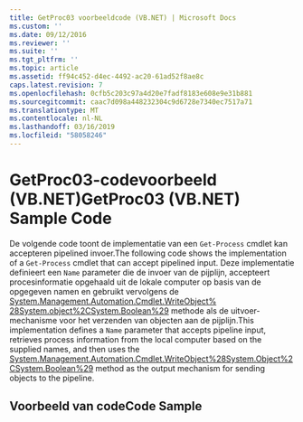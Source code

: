 ```yaml
---
title: GetProc03 voorbeeldcode (VB.NET) | Microsoft Docs
ms.custom: ''
ms.date: 09/12/2016
ms.reviewer: ''
ms.suite: ''
ms.tgt_pltfrm: ''
ms.topic: article
ms.assetid: ff94c452-d4ec-4492-ac20-61ad52f8ae8c
caps.latest.revision: 7
ms.openlocfilehash: 0cfb5c203c97a4d20e7fadf8183e608e9e31b881
ms.sourcegitcommit: caac7d098a448232304c9d6728e7340ec7517a71
ms.translationtype: MT
ms.contentlocale: nl-NL
ms.lasthandoff: 03/16/2019
ms.locfileid: "58058246"
---
```

# <a name="getproc03-vbnet-sample-code"></a><span data-ttu-id="9ad21-102">GetProc03-codevoorbeeld (VB.NET)</span><span class="sxs-lookup"><span data-stu-id="9ad21-102">GetProc03 (VB.NET) Sample Code</span></span>

<span data-ttu-id="9ad21-103">De volgende code toont de implementatie van een `Get-Process` cmdlet kan accepteren pipelined invoer.</span><span class="sxs-lookup"><span data-stu-id="9ad21-103">The following code shows the implementation of a `Get-Process` cmdlet that can accept pipelined input.</span></span> <span data-ttu-id="9ad21-104">Deze implementatie definieert een `Name` parameter die de invoer van de pijplijn, accepteert procesinformatie opgehaald uit de lokale computer op basis van de opgegeven namen en gebruikt vervolgens de [System.Management.Automation.Cmdlet.WriteObject% 28System.object%2CSystem.Boolean%29](/dotnet/api/System.Management.Automation.Cmdlet.WriteObject%28System.Object%2CSystem.Boolean%29) methode als de uitvoer-mechanisme voor het verzenden van objecten aan de pijplijn.</span><span class="sxs-lookup"><span data-stu-id="9ad21-104">This implementation defines a `Name` parameter that accepts pipeline input, retrieves process information from the local computer based on the supplied names, and then uses the [System.Management.Automation.Cmdlet.WriteObject%28System.Object%2CSystem.Boolean%29](/dotnet/api/System.Management.Automation.Cmdlet.WriteObject%28System.Object%2CSystem.Boolean%29) method as the output mechanism for sending objects to the pipeline.</span></span>

## <a name="code-sample"></a><span data-ttu-id="9ad21-105">Voorbeeld van code</span><span class="sxs-lookup"><span data-stu-id="9ad21-105">Code Sample</span></span>

<!-- TODO!!!: review snippet reference  [!CODE [Msh_samplesgetproc03#getproc03vbAll](Msh_samplesgetproc03#getproc03vbAll)]  -->
